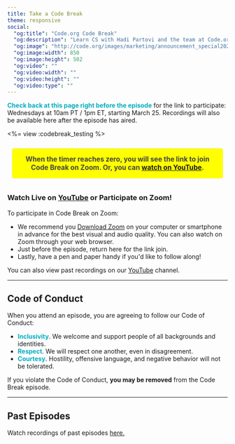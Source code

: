 ```yaml
---
title: Take a Code Break
theme: responsive
social:
  "og:title": "Code.org Code Break"
  "og:description": "Learn CS with Hadi Partovi and the team at Code.org with a live weekly webcast and weekly challenges for students of all abilities"
  "og:image": "http://code.org/images/marketing/announcement_special2020.jpg"
  "og:image:width": 850
  "og:image:height": 502
  "og:video": ""
  "og:video:width": ""
  "og:video:height": ""
  "og:video:type": ""
---
```


<p>
<font color="00adbc"><b>Check back at this page right before the episode</b></font> for the link to participate: Wednesdays at 10am PT / 1pm ET, starting March 25. Recordings will also be available here after the episode has aired.
</p>

<%= view :codebreak_testing %>

<div style="text-align: center; padding: 10px">
<span style="display: inline-block; padding: 15px 25px; background-color: yellow; font-weight:bold; color:#444444; font-size: 1.1em; border: 1px solid #eeeeee;border-radius: 5px; position: relative;">When the timer reaches zero, you will see the link to join Code Break on Zoom. Or, you can <a href="https://www.youtube.com/user/CodeOrg/live">watch on YouTube</a>. </span></div>

<h3><b>Watch Live on <a href="https://www.youtube.com/user/CodeOrg/live">YouTube</a> or Participate on Zoom!</b></h3>
To participate in Code Break on Zoom:<br>
<ul>
<li>We recommend you <a href="https://zoom.us/download">Download Zoom</a> on your computer or smartphone in advance for the best visual and audio quality. You can also watch on Zoom through your web browser.</li>
<li>Just before the episode, return here for the link join.</li>
<li>Lastly, have a pen and paper handy if you'd like to follow along!</li>
</ul>
You can also view past recordings on our <a href="https://www.youtube.com/playlist?list=PLzdnOPI1iJNfQQVbeR5LtX3ASy9EtxOHP">YouTube</a> channel.

<a id="codeofconduct"></a>
<hr>
<h2>Code of Conduct</h2>

When you attend an episode, you are agreeing to follow our Code of Conduct: 
<ul>
<li><font color="00adbc"><b>Inclusivity</b></font>. We welcome and support people of all backgrounds and identities.</li>
<li><font color="00adbc"><b>Respect</b></font>. We will respect one another, even in disagreement.</li>
<li><font color="00adbc"><b>Courtesy</b></font>. Hostility, offensive language, and negative behavior will not be tolerated.</li>
</ul>
If you violate the Code of Conduct, <b>you may be removed</b> from the Code Break episode. 

<hr>
<h2>Past Episodes</h2>
Watch recordings of past episodes <a href="https://code.org/break#activities">here.</a><br><br>